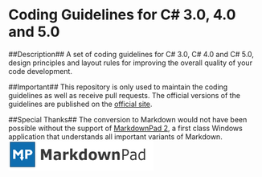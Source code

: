 Coding Guidelines for C# 3.0, 4.0 and 5.0
================

##Description##
A set of coding guidelines for C# 3.0, C# 4.0 and C# 5.0, design principles and layout rules for improving the overall quality of your code development. 

##Important##
This repository is only used to maintain the coding guidelines as well as receive pull requests. The official versions of the guidelines are published on the [official site](http://www.csharpcodingguidelines.com).

##Special Thanks##
The conversion to Markdown would not have been possible without the support of [MarkdownPad 2](http://markdownpad.com/), a first class Windows application that understands all important variants of Markdown.   
![MarkdownPad](./Resources/markdownpad2-weblogo.png)  
